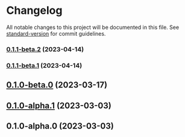 # Changelog

All notable changes to this project will be documented in this file. See [standard-version](https://github.com/conventional-changelog/standard-version) for commit guidelines.

### [0.1.1-beta.2](https://github.com/Moonlightjs/admin-user-module/compare/v0.1.1-beta.1...v0.1.1-beta.2) (2023-04-14)

### [0.1.1-beta.1](https://github.com/Moonlightjs/admin-user-module/compare/v0.1.0-beta.0...v0.1.1-beta.1) (2023-04-14)

## [0.1.0-beta.0](https://github.com/Moonlightjs/admin-user-module/compare/v0.1.0-alpha.1...v0.1.0-beta.0) (2023-03-17)

## [0.1.0-alpha.1](https://github.com/Moonlightjs/admin-user-module/compare/v0.1.0-alpha.0...v0.1.0-alpha.1) (2023-03-03)

## 0.1.0-alpha.0 (2023-03-03)
